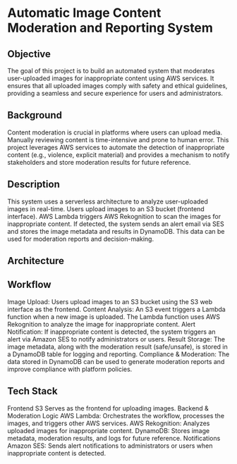 # Automatic Image Content Moderation and Reporting System
## Objective
The goal of this project is to build an automated system that moderates user-uploaded images for inappropriate content using AWS services. It ensures that all uploaded images comply with safety and ethical guidelines, providing a seamless and secure experience for users and administrators.
## Background
Content moderation is crucial in platforms where users can upload media. Manually reviewing content is time-intensive and prone to human error. This project leverages AWS services to automate the detection of inappropriate content (e.g., violence, explicit material) and provides a mechanism to notify stakeholders and store moderation results for future reference.
## Description
This system uses a serverless architecture to analyze user-uploaded images in real-time. Users upload images to an S3 bucket (frontend interface). AWS Lambda triggers AWS Rekognition to scan the images for inappropriate content. If detected, the system sends an alert email via SES and stores the image metadata and results in DynamoDB. This data can be used for moderation reports and decision-making.
## Architecture
## Workflow
Image Upload:
Users upload images to an S3 bucket using the S3 web interface as the frontend.
Content Analysis:
An S3 event triggers a Lambda function when a new image is uploaded. The Lambda function uses AWS Rekognition to analyze the image for inappropriate content.
Alert Notification:
If inappropriate content is detected, the system triggers an alert via Amazon SES to notify administrators or users. 
Result Storage:
The image metadata, along with the moderation result (safe/unsafe), is stored in a DynamoDB table for logging and reporting. Compliance & Moderation:
The data stored in DynamoDB can be used to generate moderation reports and improve compliance with platform policies.
## Tech Stack
Frontend S3 Serves as the frontend for uploading images. Backend & Moderation Logic AWS Lambda: Orchestrates the workflow, processes the images, and triggers other AWS services. AWS Rekognition: Analyzes uploaded images for inappropriate content. DynamoDB: Stores image metadata, moderation results, and logs for future reference. Notifications Amazon SES: Sends alert notifications to administrators or users when inappropriate content is detected.

